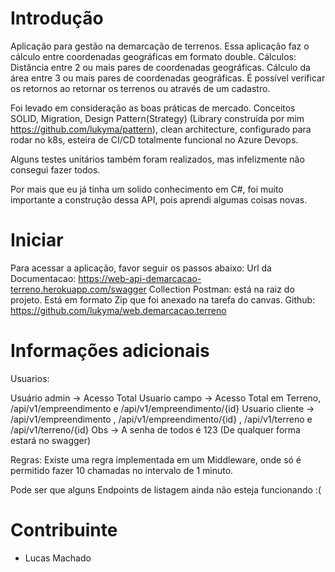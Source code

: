# Introdução 
Aplicação para gestão na demarcação de terrenos. 
Essa aplicação faz o cálculo entre coordenadas geográficas em formato double. 
Cálculos:
Distância entre 2 ou mais pares de coordenadas geográficas.
Cálculo da área entre 3 ou mais pares de coordenadas geográficas.
É possível verificar os retornos ao retornar os terrenos ou através de um cadastro.

Foi levado em consideração as boas práticas de mercado.
Conceitos SOLID, Migration, Design Pattern(Strategy) (Library construída por mim https://github.com/lukyma/pattern), 
clean architecture, configurado para rodar no k8s, esteira de CI/CD totalmente funcional no Azure Devops.

Alguns testes unitários também foram realizados, mas infelizmente não consegui fazer todos. 

Por mais que eu já tinha um solido conhecimento em C#, foi muito importante a construção dessa API, pois aprendi algumas coisas novas. 

# Iniciar
Para acessar a aplicação, favor seguir os passos abaixo:
Url da Documentacao: https://web-api-demarcacao-terreno.herokuapp.com/swagger
Collection Postman: está na raiz do projeto. Está em formato Zip que foi anexado na tarefa do canvas.
Github: https://github.com/lukyma/web.demarcacao.terreno

# Informações adicionais
Usuarios:

Usuário admin -> Acesso Total
Usuario campo -> Acesso Total em Terreno, /api/v1/empreendimento e /api/v1/empreendimento/{id}
Usuario cliente -> /api/v1/empreendimento , /api/v1/empreendimento/{id} , /api/v1/terreno e /api/v1/terreno/{id}
Obs -> A senha de todos é 123 (De qualquer forma estará no swagger)

Regras:
Existe uma regra implementada em um Middleware, onde só é permitido fazer 10 chamadas no intervalo de 1 minuto.


Pode ser que alguns Endpoints de listagem ainda não esteja funcionando :( 


# Contribuinte
- Lucas Machado
